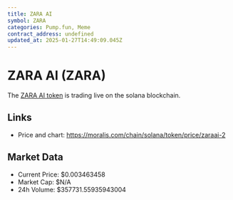 ```yaml
---
title: ZARA AI
symbol: ZARA
categories: Pump.fun, Meme
contract_address: undefined
updated_at: 2025-01-27T14:49:09.045Z
---
```


# ZARA AI (ZARA)
The [ZARA AI token](https://moralis.com/chain/solana/token/price/zaraai-2) is trading live on the solana blockchain.

## Links
- Price and chart: https://moralis.com/chain/solana/token/price/zaraai-2

## Market Data
- Current Price: $0.003463458
- Market Cap: $N/A
- 24h Volume: $357731.55935943004
